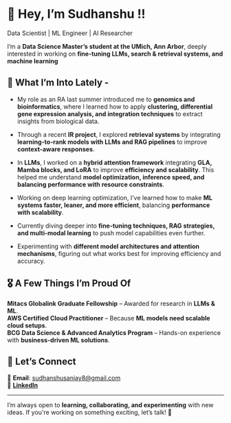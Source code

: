 # 👋 Hey, I’m Sudhanshu !!

Data Scientist | ML Engineer | AI Researcher

I’m a **Data Science Master’s student at the UMich, Ann Arbor**, deeply interested in working on **fine-tuning LLMs, search & retrieval systems, and machine learning**

## 🚀 What I’m Into Lately -  
- My role as an RA last summer introduced me to **genomics and bioinformatics**, where I learned how to apply **clustering, differential gene expression analysis, and integration techniques** to extract insights from biological data.  

- Through a recent **IR project**, I explored **retrieval systems** by integrating **learning-to-rank models with LLMs and RAG pipelines** to improve **context-aware responses**.  

- In **LLMs**, I worked on a **hybrid attention framework** integrating **GLA, Mamba blocks, and LoRA** to improve **efficiency and scalability**. This helped me understand **model optimization, inference speed, and balancing performance with resource constraints**.  

- Working on deep learning optimization, I’ve learned how to make **ML systems faster, leaner, and more efficient**, balancing **performance with scalability**.  

- Currently diving deeper into **fine-tuning techniques, RAG strategies, and multi-modal learning** to push model capabilities even further.  

- Experimenting with **different model architectures and attention mechanisms**, figuring out what works best for improving efficiency and accuracy.  


## 🎖️ A Few Things I’m Proud Of  
**Mitacs Globalink Graduate Fellowship** – Awarded for research in **LLMs & ML**.  
**AWS Certified Cloud Practitioner** – Because **ML models need scalable cloud setups**.  
**BCG Data Science & Advanced Analytics Program** – Hands-on experience with **business-driven ML solutions**.

## 💬 Let’s Connect  
📩 **Email**: sudhanshusanjay8@gmail.com  
🔗 [**LinkedIn**](https://www.linkedin.com/in/sudhanshu-agarwal/)  

---

I’m always open to **learning, collaborating, and experimenting** with new ideas. If you're working on something exciting, let’s talk! 🚀
